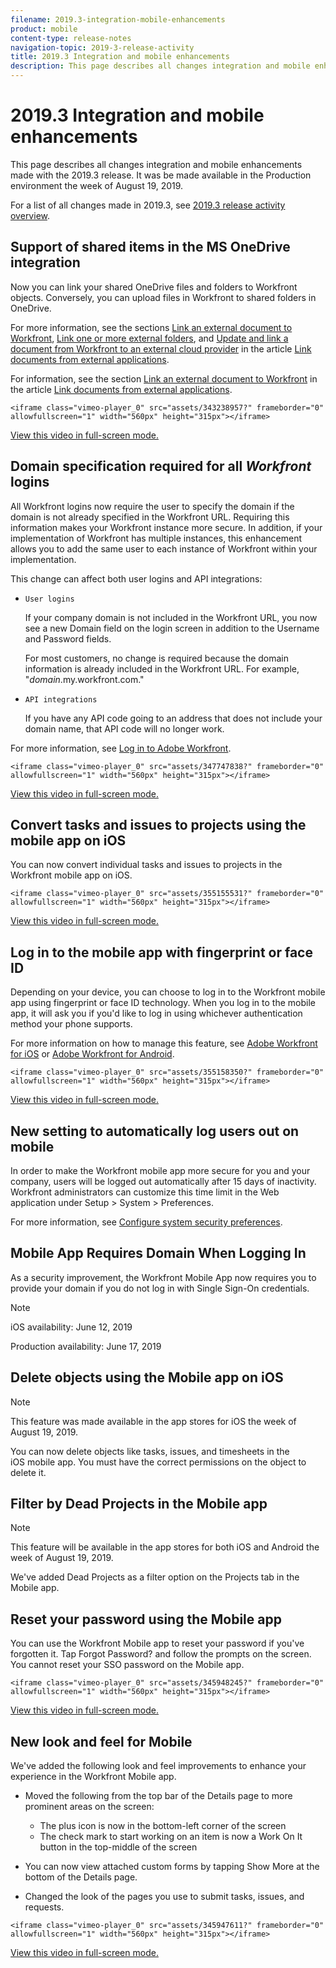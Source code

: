 ```yaml
---
filename: 2019.3-integration-mobile-enhancements
product: mobile
content-type: release-notes
navigation-topic: 2019-3-release-activity
title: 2019.3 Integration and mobile enhancements
description: This page describes all changes integration and mobile enhancements made with the 2019.3 release. It was be made available in the Production environment the week of August 19, 2019.
---
```


# 2019.3 Integration and mobile enhancements

This page describes all changes integration and mobile enhancements made with the 2019.3 release. It was be made available in the Production environment the week of August 19, 2019.

For a list of all changes made in 2019.3, see [2019.3 release activity overview](../../../../product-announcements/product-releases/quarterly-release-archive/2019.3-release-activity/2019.3-release-activity-overview.md).

## Support of shared items in the MS OneDrive integration

Now you can link your shared OneDrive files and folders to Workfront objects. Conversely, you can upload files in Workfront to shared folders in OneDrive.

For more information, see the sections [Link an external document to Workfront](../../../../documents/adding-documents-to-workfront/link-documents-from-external-apps.md#linking-existing-documents), [Link one or more external folders](../../../../documents/adding-documents-to-workfront/link-documents-from-external-apps.md#linking-a-folder), and [Update and link a document from Workfront to an external cloud provider](../../../../documents/adding-documents-to-workfront/link-documents-from-external-apps.md#sending-documents) in the article [Link documents from external applications](../../../../documents/adding-documents-to-workfront/link-documents-from-external-apps.md).

For information, see the section [Link an external document to Workfront](../../../../documents/adding-documents-to-workfront/link-documents-from-external-apps.md#linking-existing-documents) in the article [Link documents from external applications](../../../../documents/adding-documents-to-workfront/link-documents-from-external-apps.md).

`<iframe class="vimeo-player_0" src="assets/343238957?" frameborder="0" allowfullscreen="1" width="560px" height="315px"></iframe>`

[View this video in full-screen mode.](https://vimeo.com/343238957/ca672dcb2c)

## Domain specification required for all *Workfront* logins

All Workfront logins now require the user to specify the domain if the domain is not already specified in the Workfront URL. Requiring this information makes your Workfront instance more secure. In addition, if your implementation of Workfront has multiple instances, this enhancement allows you to add the same user to each instance of Workfront within your implementation.

This change can affect both user logins and API&nbsp;integrations:

* `User logins`

  If your company domain is not included in the Workfront URL, you now see a new Domain field on the login screen in addition to the Username and Password fields.

  For most customers, no change is required because the domain information is already included in the Workfront URL. For example, "*domain*.my.workfront.com."

* `API integrations`

  If you have any API code going to an address that does not include your domain name, that API code will no longer work.

For more information, see [Log in to Adobe Workfront](../../../../workfront-basics/manage-your-account-and-profile/managing-your-workfront-account/log-in-to-workfront.md).

`<iframe class="vimeo-player_0" src="assets/347747838?" frameborder="0" allowfullscreen="1" width="560px" height="315px"></iframe>`

[View this video in full-screen mode.](https://vimeo.com/347747838/ea28ec9fb7)

## Convert tasks and issues to projects using the mobile app on iOS

You can now convert individual tasks and issues to projects in the Workfront mobile app on iOS.

`<iframe class="vimeo-player_0" src="assets/355155531?" frameborder="0" allowfullscreen="1" width="560px" height="315px"></iframe>`

[View this video in full-screen mode.](https://vimeo.com/355155531/54e7f3db03)

## Log in to the mobile app with fingerprint or face ID

Depending on your device, you can choose to log in to the Workfront mobile app using fingerprint or face ID technology. When you log in to the mobile app, it will ask you if you'd like to log in using whichever authentication method your phone supports.

For more information on how to manage this feature, see [Adobe Workfront for iOS](../../../../workfront-basics/mobile-apps/using-the-workfront-mobile-app/workfront-for-ios.md) or [Adobe Workfront for Android](../../../../workfront-basics/mobile-apps/using-the-workfront-mobile-app/workfront-for-android.md).

`<iframe class="vimeo-player_0" src="assets/355158350?" frameborder="0" allowfullscreen="1" width="560px" height="315px"></iframe>`

[View this video in full-screen mode.](https://vimeo.com/355158350/b2cad34fde)

## New setting to automatically log users out on mobile

In order to make the Workfront mobile app more secure for you and your company, users will be logged out automatically after 15 days of inactivity. Workfront administrators can customize this time limit in the Web application under Setup > System > Preferences.

For more information, see [Configure system security preferences](../../../../administration-and-setup/manage-workfront/security/configure-security-preferences.md).

## Mobile App Requires Domain When Logging In

As a security improvement, the Workfront Mobile App now requires you to provide your domain if you do not log in with Single Sign-On credentials.

>[!NOTE]
>
>iOS availability:&nbsp;June 12, 2019
>
>Production availability:&nbsp;June 17, 2019

## Delete objects using the Mobile app on iOS

>[!NOTE]
>
>This feature was made available in the app stores for iOS&nbsp;the week of August 19, 2019.

You can now delete objects like tasks, issues, and timesheets in the iOS&nbsp;mobile app. You must have the correct permissions on the object to delete it.

## Filter by Dead Projects in the Mobile app

>[!NOTE]
>
>This feature will be available in the app stores for both iOS&nbsp;and Android the week of August 19, 2019.

We've added Dead Projects as a filter option on the Projects tab in the Mobile app.

## Reset your password using the Mobile app

You can use the Workfront Mobile app to reset your password if you've forgotten it. Tap Forgot Password? and follow the prompts on the screen. You cannot reset your SSO password on the Mobile app.

`<iframe class="vimeo-player_0" src="assets/345948245?" frameborder="0" allowfullscreen="1" width="560px" height="315px"></iframe>`

[View this video in full-screen mode.](https://vimeo.com/345948245/1c11766b86)

## New look and feel for Mobile

We've added the following look and feel improvements to enhance your experience in the Workfront Mobile app.

* Moved the following from the top bar of the Details page to more prominent areas on the screen:

  * The plus icon is now in the bottom-left corner of the screen
  * The check mark to start working on an item is now a Work On It button in the top-middle of the screen

* You can now view attached custom forms by tapping Show More at the bottom of the Details page.
* Changed the look of the pages you use to submit tasks, issues, and requests.

`<iframe class="vimeo-player_0" src="assets/345947611?" frameborder="0" allowfullscreen="1" width="560px" height="315px"></iframe>`

[View this video in full-screen mode.](https://vimeo.com/345947611/3989dbf37d) 
